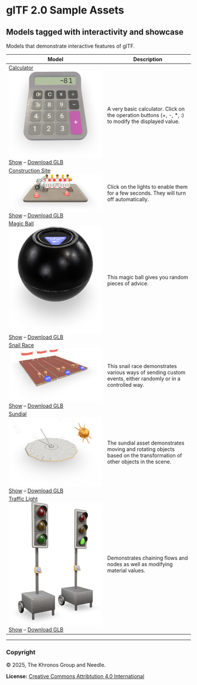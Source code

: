 # glTF 2.0 Sample Assets

## Models tagged with **interactivity** and **showcase**

Models that demonstrate interactive features of glTF.

| Model   | Description |
|---------|-------------|
| [Calculator](Calculator/README.md)<br>[![Calculator](Calculator/screenshot/screenshot.png)](Calculator/README.md)<br>[Show](https://gltf-interactivity.needle.tools?model=https://raw.GithubUserContent.com/KhronosGroup/glTF-Interactivity-Sample-Assets/main/Models/Calculator/glTF-Binary/Calculator.glb) – [Download GLB](https://raw.GithubUserContent.com/KhronosGroup/glTF-Interactivity-Sample-Assets/main/Models/Calculator/glTF-Binary/Calculator.glb) | A very basic calculator. Click on the operation buttons (+, -, *, :) to modify the displayed value. |
| [Construction Site](ConstructionSite/README.md)<br>[![Construction Site](ConstructionSite/screenshot/screenshot.png)](ConstructionSite/README.md)<br>[Show](https://gltf-interactivity.needle.tools?model=https://raw.GithubUserContent.com/KhronosGroup/glTF-Interactivity-Sample-Assets/main/Models/ConstructionSite/glTF-Binary/ConstructionSite.glb) – [Download GLB](https://raw.GithubUserContent.com/KhronosGroup/glTF-Interactivity-Sample-Assets/main/Models/ConstructionSite/glTF-Binary/ConstructionSite.glb) | Click on the lights to enable them for a few seconds. They will turn off automatically. |
| [Magic Ball](MagicBall/README.md)<br>[![Magic Ball](MagicBall/screenshot/screenshot.png)](MagicBall/README.md)<br>[Show](https://gltf-interactivity.needle.tools?model=https://raw.GithubUserContent.com/KhronosGroup/glTF-Interactivity-Sample-Assets/main/Models/MagicBall/glTF-Binary/MagicBall.glb) – [Download GLB](https://raw.GithubUserContent.com/KhronosGroup/glTF-Interactivity-Sample-Assets/main/Models/MagicBall/glTF-Binary/MagicBall.glb) | This magic ball gives you random pieces of advice. |
| [Snail Race](SnailRace/README.md)<br>[![Snail Race](SnailRace/screenshot/screenshot.png)](SnailRace/README.md)<br>[Show](https://gltf-interactivity.needle.tools?model=https://raw.GithubUserContent.com/KhronosGroup/glTF-Interactivity-Sample-Assets/main/Models/SnailRace/glTF-Binary/SnailRace.glb) – [Download GLB](https://raw.GithubUserContent.com/KhronosGroup/glTF-Interactivity-Sample-Assets/main/Models/SnailRace/glTF-Binary/SnailRace.glb) | This snail race demonstrates various ways of sending custom events, either randomly or in a controlled way. |
| [Sundial](Sundial/README.md)<br>[![Sundial](Sundial/screenshot/screenshot.png)](Sundial/README.md)<br>[Show](https://gltf-interactivity.needle.tools?model=https://raw.GithubUserContent.com/KhronosGroup/glTF-Interactivity-Sample-Assets/main/Models/Sundial/glTF-Binary/Sundial.glb) – [Download GLB](https://raw.GithubUserContent.com/KhronosGroup/glTF-Interactivity-Sample-Assets/main/Models/Sundial/glTF-Binary/Sundial.glb) | The sundial asset demonstrates moving and rotating objects based on the transformation of other objects in the scene. |
| [Traffic Light](TrafficLight/README.md)<br>[![Traffic Light](TrafficLight/screenshot/screenshot.png)](TrafficLight/README.md)<br>[Show](https://gltf-interactivity.needle.tools?model=https://raw.GithubUserContent.com/KhronosGroup/glTF-Interactivity-Sample-Assets/main/Models/TrafficLight/glTF-Binary/TrafficLight.glb) – [Download GLB](https://raw.GithubUserContent.com/KhronosGroup/glTF-Interactivity-Sample-Assets/main/Models/TrafficLight/glTF-Binary/TrafficLight.glb) | Demonstrates chaining flows and nodes as well as modifying material values. |

---

### Copyright

&copy; 2025, The Khronos Group and Needle.

**License:** [Creative Commons Attribtution 4.0 International](https://creativecommons.org/licenses/by/4.0/legalcode)